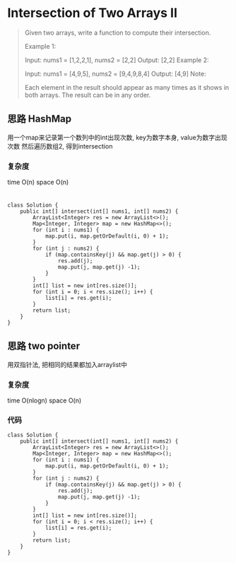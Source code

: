 # Intersection of Two Arrays II
> Given two arrays, write a function to compute their intersection.
> 
> Example 1:
> 
> Input: nums1 = [1,2,2,1], nums2 = [2,2]
> Output: [2,2]
> Example 2:
> 
> Input: nums1 = [4,9,5], nums2 = [9,4,9,8,4]
> Output: [4,9]
> Note:
> 
> Each element in the result should appear as many times as it shows in both arrays.
> The result can be in any order.

## 思路 HashMap
用一个map来记录第一个数列中的int出现次数, key为数字本身, value为数字出现次数
然后遍历数组2, 得到intersection
### 复杂度
time O(n) space O(n)
### 
```

class Solution {
    public int[] intersect(int[] nums1, int[] nums2) {
        ArrayList<Integer> res = new ArrayList<>();
        Map<Integer, Integer> map = new HashMap<>();
        for (int i : nums1) {
            map.put(i, map.getOrDefault(i, 0) + 1);
        }
        for (int j : nums2) {
            if (map.containsKey(j) && map.get(j) > 0) {
                res.add(j);
                map.put(j, map.get(j) -1);
            }
        }
        int[] list = new int[res.size()];
        for (int i = 0; i < res.size(); i++) {
            list[i] = res.get(i);
        }
        return list;
    }
}
```
## 思路 two pointer
用双指针法, 把相同的结果都加入arraylist中
### 复杂度
time O(nlogn) space O(n)
### 代码
```
class Solution {
    public int[] intersect(int[] nums1, int[] nums2) {
        ArrayList<Integer> res = new ArrayList<>();
        Map<Integer, Integer> map = new HashMap<>();
        for (int i : nums1) {
            map.put(i, map.getOrDefault(i, 0) + 1);
        }
        for (int j : nums2) {
            if (map.containsKey(j) && map.get(j) > 0) {
                res.add(j);
                map.put(j, map.get(j) -1);
            }
        }
        int[] list = new int[res.size()];
        for (int i = 0; i < res.size(); i++) {
            list[i] = res.get(i);
        }
        return list;
    }
}
```
